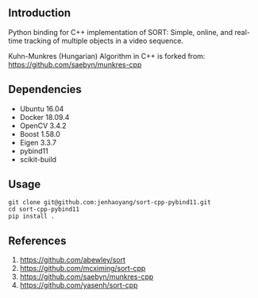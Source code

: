 ## Introduction
Python binding for C++ implementation of SORT: Simple, online, and real-time tracking of multiple objects in a video sequence.

Kuhn-Munkres (Hungarian) Algorithm in C++ is forked from:
https://github.com/saebyn/munkres-cpp

## Dependencies
- Ubuntu 16.04
- Docker 18.09.4
- OpenCV 3.4.2
- Boost 1.58.0
- Eigen 3.3.7
- pybind11
- scikit-build


## Usage 
```
git clone git@github.com:jenhaoyang/sort-cpp-pybind11.git
cd sort-cpp-pybind11
pip install .
```




## References
1. https://github.com/abewley/sort
2. https://github.com/mcximing/sort-cpp
3. https://github.com/saebyn/munkres-cpp
4. https://github.com/yasenh/sort-cpp
